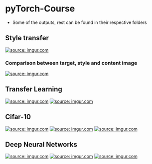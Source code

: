 # pyTorch-Course 
- Some of the outputs, rest can be found in their respective folders

## Style transfer

<a href="https://imgur.com/IFHuRC2"><img src="https://i.imgur.com/IFHuRC2.png" title="source: imgur.com" /></a>

### Comparison between target, style and content image
<a href="https://imgur.com/R5vqrGu"><img src="https://i.imgur.com/R5vqrGu.png" title="source: imgur.com" /></a>

## Transfer Learning
<a href="https://imgur.com/OHXgvzM"><img src="https://i.imgur.com/OHXgvzM.png" title="source: imgur.com" /></a>
<a href="https://imgur.com/atgSrB5"><img src="https://i.imgur.com/atgSrB5.png" title="source: imgur.com" /></a>

## Cifar-10
<a href="https://imgur.com/Kb5fgJW"><img src="https://i.imgur.com/Kb5fgJW.png" title="source: imgur.com" /></a>
<a href="https://imgur.com/43TTmVw"><img src="https://i.imgur.com/43TTmVw.png" title="source: imgur.com" /></a>
<a href="https://imgur.com/YGlyqtK"><img src="https://i.imgur.com/YGlyqtK.png" title="source: imgur.com" /></a>

## Deep Neural Networks
<a href="https://imgur.com/p9SNr9D"><img src="https://i.imgur.com/p9SNr9D.png" title="source: imgur.com" /></a>
<a href="https://imgur.com/Ih55m9l"><img src="https://i.imgur.com/Ih55m9l.png" title="source: imgur.com" /></a>
<a href="https://imgur.com/aV2IzUk"><img src="https://i.imgur.com/aV2IzUk.png" title="source: imgur.com" /></a>
